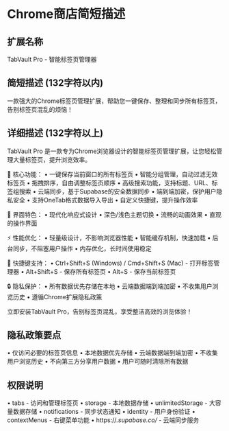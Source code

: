 # Chrome商店简短描述

## 扩展名称

TabVault Pro - 智能标签页管理器

## 简短描述 (132字符以内)

一款强大的Chrome标签页管理扩展，帮助您一键保存、整理和同步所有标签页，告别标签页混乱的烦恼！

## 详细描述 (132字符以上)

TabVault Pro 是一款专为Chrome浏览器设计的智能标签页管理扩展，让您轻松管理大量标签页，提升浏览效率。

🌟 核心功能：
• 一键保存当前窗口的所有标签页
• 智能分组管理，自动过滤无效标签页
• 拖拽排序，自由调整标签页顺序
• 高级搜索功能，支持标题、URL、标签组搜索
• 云端同步，基于Supabase的安全数据同步
• 端到端加密，保护用户隐私安全
• 支持OneTab格式数据导入导出
• 自定义快捷键，提升操作效率

🎨 界面特色：
• 现代化响应式设计
• 深色/浅色主题切换
• 流畅的动画效果
• 直观的操作界面

⚡ 性能优化：
• 轻量级设计，不影响浏览器性能
• 智能缓存机制，快速加载
• 后台同步，不阻塞用户操作
• 内存优化，长时间使用稳定

🔑 快捷键支持：
• Ctrl+Shift+S (Windows) / Cmd+Shift+S (Mac) - 打开标签管理器
• Alt+Shift+S - 保存所有标签页
• Alt+S - 保存当前标签页

🔒 隐私保护：
• 所有数据优先存储在本地
• 云端数据端到端加密
• 不收集用户浏览历史
• 遵循Chrome扩展隐私政策

立即安装TabVault Pro，告别标签页混乱，享受整洁高效的浏览体验！

## 隐私政策要点

• 仅访问必要的标签页信息
• 本地数据优先存储
• 云端数据端到端加密
• 不收集用户浏览历史
• 不向第三方分享用户数据
• 用户可随时清除所有数据

## 权限说明

• tabs - 访问和管理标签页
• storage - 本地数据存储
• unlimitedStorage - 大容量数据存储
• notifications - 同步状态通知
• identity - 用户身份验证
• contextMenus - 右键菜单功能
• https://_.supabase.co/_ - 云端同步服务
